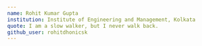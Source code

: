 ```yaml
---
name: Rohit Kumar Gupta
institution: Institute of Engineering and Management, Kolkata
quote: I am a slow walker, but I never walk back.
github_user: rohitdhonicsk
---
```

